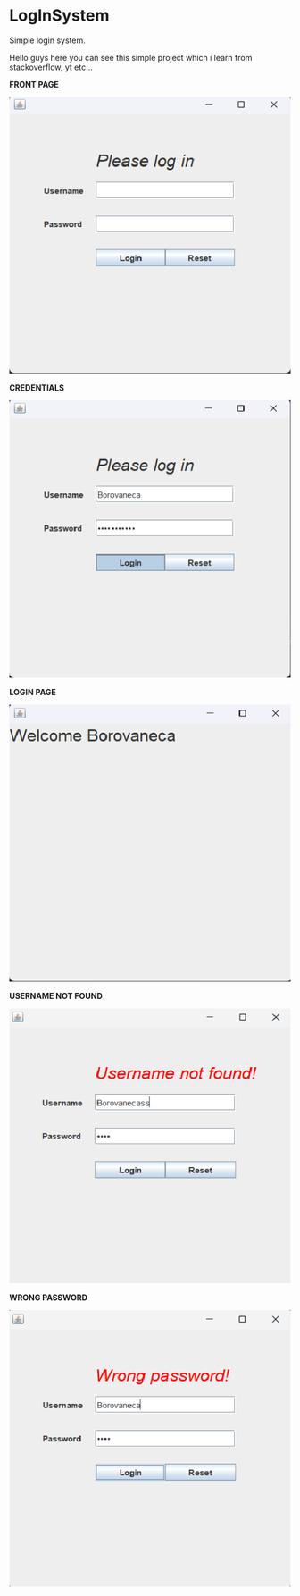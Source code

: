 # LogInSystem
Simple login system.

Hello guys here you can see this simple project which i learn from stackoverflow, yt etc...

**FRONT PAGE**

![Front page](https://github.com/Borovaneca/LogInSystem/blob/main/pics/frontPage.png)

**CREDENTIALS**

![Credentials](https://github.com/Borovaneca/LogInSystem/blob/main/pics/Credentials.png)

**LOGIN PAGE**

![Login page](https://github.com/Borovaneca/LogInSystem/blob/main/pics/LogInPage.png)

**USERNAME NOT FOUND**

![Username wrong](https://github.com/Borovaneca/LogInSystem/blob/main/pics/UsernameNotFound.png)

**WRONG PASSWORD**

![Wrong password](https://github.com/Borovaneca/LogInSystem/blob/main/pics/WrongPassword.png)
